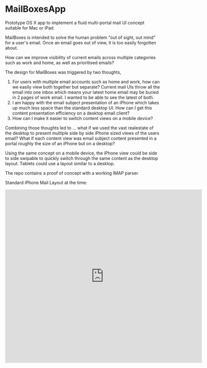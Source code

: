# MailBoxesApp
Prototype OS X app to implement a fluid multi-portal mail UI concept suitable for Mac or iPad.

MailBoxes is intended to solve the human problem "out of sight, out mind" for a user's email. Once an email goes out of view, it is too easily forgotten about. 

How can we improve visibility of current emails across multiple categories such as work and home, as well as prioritised emails?

The design for MailBoxes was triggered by two thoughts,
1. For users with multiple email accounts such as home and work, how can we easily view both together but separate? Current mail UIs throw all the email into one inbox which means your latest home email may be buried in 2 pages of work email. I wanted to be able to see the latest of both.
2. I am happy with the email subject presentation of an iPhone which takes up much less space than the standard desktop UI. How can I get this content presentation efficiency on a desktop email client? 
3. How can I make it easier to switch content views on a mobile device?

Combining those thoughts led to ... what if we used the vast realestate of the desktop to present multiple side by side iPhone sized views of the users email? What if each content view was email subject content presented in a portal roughly the size of an iPhone but on a desktop?

Using the same concept on a mobile device, the iPhone view could be side to side swipable to quickly switch through the same content as the desktop layout. Tablets could use a layout similar to a desktop.

The repo contains a proof of concept with a working IMAP parser.

Standard iPhone Mail Layout at the time:



<iframe src="https://player.vimeo.com/video/129689919" width="640" height="564" frameborder="0" allow="autoplay; fullscreen" allowfullscreen></iframe>
